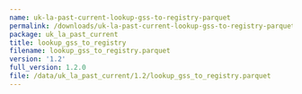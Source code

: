 ```yaml
---
name: uk-la-past-current-lookup-gss-to-registry-parquet
permalink: /downloads/uk-la-past-current-lookup-gss-to-registry-parquet/1_2
package: uk_la_past_current
title: lookup_gss_to_registry
filename: lookup_gss_to_registry.parquet
version: '1.2'
full_version: 1.2.0
file: /data/uk_la_past_current/1.2/lookup_gss_to_registry.parquet
---
```

